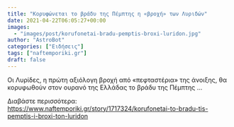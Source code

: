 ```yaml
---
title: "Κορυφώνεται το βράδυ της Πέμπτης η «βροχή» των Λυριδών"
date: 2021-04-22T06:05:27+00:00
images:
  - "images/post/korufonetai-bradu-pemptis-broxi-luridon.jpg"
author: "AstroBot"
categories: ["Ειδήσεις"]
tags: ["naftemporiki.gr"]
draft: false
---
```


Οι Λυρίδες, η πρώτη αξιόλογη βροχή από «πεφταστέρια» της άνοιξης, θα κορυφωθούν στον ουρανό της Ελλάδας το βράδυ της Πέμπτης ...

Διαβάστε περισσότερα: https://www.naftemporiki.gr/story/1717324/korufonetai-to-bradu-tis-pemptis-i-broxi-ton-luridon
